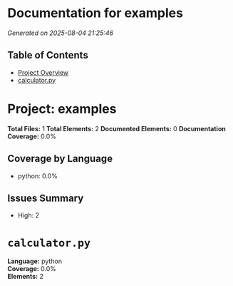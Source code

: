 # Documentation for examples

_Generated on 2025-08-04 21:25:46_

## Table of Contents

- [Project Overview](#project-overview)
- [calculator.py](#calculator-py)


# Project: examples
**Total Files:** 1  **Total Elements:** 2  **Documented Elements:** 0  **Documentation Coverage:** 0.0%
## Coverage by Language
- python: 0.0%

## Issues Summary
- High: 2


# `calculator.py`

**Language:** python  
**Coverage:** 0.0%  
**Elements:** 2  


